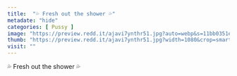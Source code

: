 ```yaml
---
title:  "💦 Fresh out the shower 💦"
metadate: "hide"
categories: [ Pussy ]
image: "https://preview.redd.it/ajavi7ynthr51.jpg?auto=webp&s=11bb0351e691094173795a6d8b7b233e115b16c8"
thumb: "https://preview.redd.it/ajavi7ynthr51.jpg?width=1080&crop=smart&auto=webp&s=1d9f18bd6dcc6be60e072eec4ee5960fdafe94d8"
visit: ""
---
```

💦 Fresh out the shower 💦
